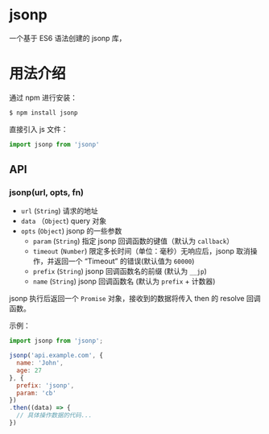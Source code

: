 
# jsonp

一个基于 ES6 语法创建的 jsonp 库，

# 用法介绍

通过 npm 进行安装：

``` bash
$ npm install jsonp
```

直接引入 js 文件：

```js
import jsonp from 'jsonp'
```

## API

### jsonp(url, opts, fn)

- `url` (`String`) 请求的地址
- `data` （`Object`) query 对象
- `opts` (`Object`) jsonp 的一些参数
  - `param` (`String`) 指定 jsonp 回调函数的键值（默认为 `callback`）
  - `timeout` (`Number`) 限定多长时间（单位：毫秒）无响应后，jsonp 取消操作，并返回一个 “Timeout” 的错误(默认值为 `60000`)
  - `prefix` (`String`) jsonp 回调函数名的前缀 (默认为 `__jp`)
  - `name` (`String`) jsonp 回调函数名 (默认为 `prefix` + 计数器)

jsonp 执行后返回一个 `Promise` 对象，接收到的数据将传入 then 的 resolve 回调函数。

示例：

```js
import jsonp from 'jsonp';

jsonp('api.example.com', {
  name: 'John',
  age: 27
}, {
  prefix: 'jsonp',
  param: 'cb'
})
.then((data) => {
  // 具体操作数据的代码...
})
```